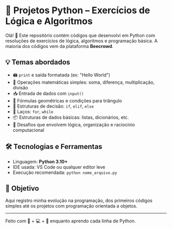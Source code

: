 # 🐍 Projetos Python – Exercícios de Lógica e Algoritmos

Olá! 👋 Este repositório contém códigos que desenvolvi em Python com resoluções de exercícios de lógica, algoritmos e programação básica. A maioria dos códigos vem da plataforma **Beecrowd**.

## 💡 Temas abordados

- 🖨️ `print` e saída formatada (ex: "Hello World")
- 🔢 Operações matemáticas simples: soma, diferença, multiplicação, divisão
- 📥 Entrada de dados com `input()`
- 📐 Fórmulas geométricas e condições para triângulo
- 🧮 Estruturas de decisão: `if`, `elif`, `else`
- 🔁 Laços: `for`, `while`
- 📦 Estruturas de dados básicas: listas, dicionários, etc.
- 📌 Desafios que envolvem lógica, organização e raciocínio computacional


## 🛠️ Tecnologias e Ferramentas

- Linguagem: **Python 3.10+**
- IDE usada: VS Code ou qualquer editor leve
- Execução recomendada: `python nome_arquivo.py`

## 🎯 Objetivo

Aqui registro minha evolução na programação, dos primeiros códigos simples até os projetos com programação orientada a objetos.

---

Feito com 🧠 + 💻 + 💙 enquanto aprendo cada linha de Python.
